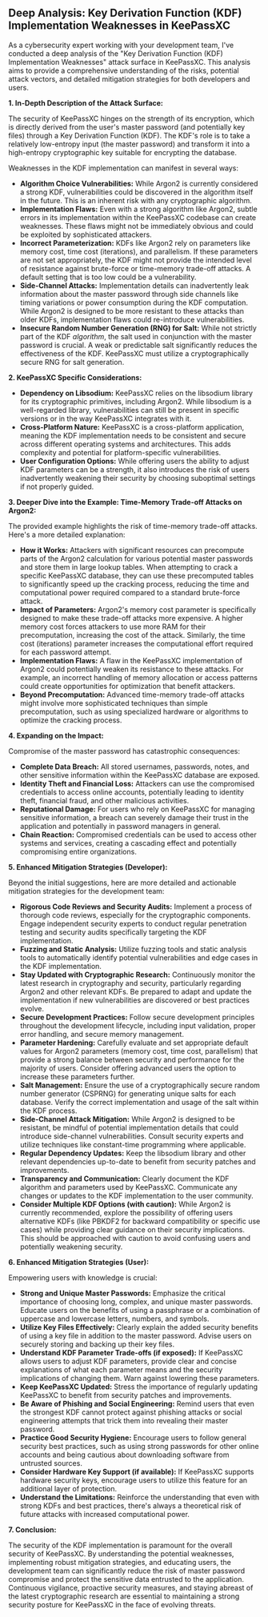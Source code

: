 ## Deep Analysis: Key Derivation Function (KDF) Implementation Weaknesses in KeePassXC

As a cybersecurity expert working with your development team, I've conducted a deep analysis of the "Key Derivation Function (KDF) Implementation Weaknesses" attack surface in KeePassXC. This analysis aims to provide a comprehensive understanding of the risks, potential attack vectors, and detailed mitigation strategies for both developers and users.

**1. In-Depth Description of the Attack Surface:**

The security of KeePassXC hinges on the strength of its encryption, which is directly derived from the user's master password (and potentially key files) through a Key Derivation Function (KDF). The KDF's role is to take a relatively low-entropy input (the master password) and transform it into a high-entropy cryptographic key suitable for encrypting the database.

Weaknesses in the KDF implementation can manifest in several ways:

* **Algorithm Choice Vulnerabilities:** While Argon2 is currently considered a strong KDF, vulnerabilities could be discovered in the algorithm itself in the future. This is an inherent risk with any cryptographic algorithm.
* **Implementation Flaws:** Even with a strong algorithm like Argon2, subtle errors in its implementation within the KeePassXC codebase can create weaknesses. These flaws might not be immediately obvious and could be exploited by sophisticated attackers.
* **Incorrect Parameterization:** KDFs like Argon2 rely on parameters like memory cost, time cost (iterations), and parallelism. If these parameters are not set appropriately, the KDF might not provide the intended level of resistance against brute-force or time-memory trade-off attacks. A default setting that is too low could be a vulnerability.
* **Side-Channel Attacks:**  Implementation details can inadvertently leak information about the master password through side channels like timing variations or power consumption during the KDF computation. While Argon2 is designed to be more resistant to these attacks than older KDFs, implementation flaws could re-introduce vulnerabilities.
* **Insecure Random Number Generation (RNG) for Salt:** While not strictly part of the KDF *algorithm*, the salt used in conjunction with the master password is crucial. A weak or predictable salt significantly reduces the effectiveness of the KDF. KeePassXC must utilize a cryptographically secure RNG for salt generation.

**2. KeePassXC Specific Considerations:**

* **Dependency on Libsodium:** KeePassXC relies on the libsodium library for its cryptographic primitives, including Argon2. While libsodium is a well-regarded library, vulnerabilities can still be present in specific versions or in the way KeePassXC integrates with it.
* **Cross-Platform Nature:** KeePassXC is a cross-platform application, meaning the KDF implementation needs to be consistent and secure across different operating systems and architectures. This adds complexity and potential for platform-specific vulnerabilities.
* **User Configuration Options:**  While offering users the ability to adjust KDF parameters can be a strength, it also introduces the risk of users inadvertently weakening their security by choosing suboptimal settings if not properly guided.

**3. Deeper Dive into the Example: Time-Memory Trade-off Attacks on Argon2:**

The provided example highlights the risk of time-memory trade-off attacks. Here's a more detailed explanation:

* **How it Works:** Attackers with significant resources can precompute parts of the Argon2 calculation for various potential master passwords and store them in large lookup tables. When attempting to crack a specific KeePassXC database, they can use these precomputed tables to significantly speed up the cracking process, reducing the time and computational power required compared to a standard brute-force attack.
* **Impact of Parameters:** Argon2's memory cost parameter is specifically designed to make these trade-off attacks more expensive. A higher memory cost forces attackers to use more RAM for their precomputation, increasing the cost of the attack. Similarly, the time cost (iterations) parameter increases the computational effort required for each password attempt.
* **Implementation Flaws:**  A flaw in the KeePassXC implementation of Argon2 could potentially weaken its resistance to these attacks. For example, an incorrect handling of memory allocation or access patterns could create opportunities for optimization that benefit attackers.
* **Beyond Precomputation:**  Advanced time-memory trade-off attacks might involve more sophisticated techniques than simple precomputation, such as using specialized hardware or algorithms to optimize the cracking process.

**4. Expanding on the Impact:**

Compromise of the master password has catastrophic consequences:

* **Complete Data Breach:** All stored usernames, passwords, notes, and other sensitive information within the KeePassXC database are exposed.
* **Identity Theft and Financial Loss:** Attackers can use the compromised credentials to access online accounts, potentially leading to identity theft, financial fraud, and other malicious activities.
* **Reputational Damage:**  For users who rely on KeePassXC for managing sensitive information, a breach can severely damage their trust in the application and potentially in password managers in general.
* **Chain Reaction:** Compromised credentials can be used to access other systems and services, creating a cascading effect and potentially compromising entire organizations.

**5. Enhanced Mitigation Strategies (Developer):**

Beyond the initial suggestions, here are more detailed and actionable mitigation strategies for the development team:

* **Rigorous Code Reviews and Security Audits:** Implement a process of thorough code reviews, especially for the cryptographic components. Engage independent security experts to conduct regular penetration testing and security audits specifically targeting the KDF implementation.
* **Fuzzing and Static Analysis:** Utilize fuzzing tools and static analysis tools to automatically identify potential vulnerabilities and edge cases in the KDF implementation.
* **Stay Updated with Cryptographic Research:** Continuously monitor the latest research in cryptography and security, particularly regarding Argon2 and other relevant KDFs. Be prepared to adapt and update the implementation if new vulnerabilities are discovered or best practices evolve.
* **Secure Development Practices:** Follow secure development principles throughout the development lifecycle, including input validation, proper error handling, and secure memory management.
* **Parameter Hardening:** Carefully evaluate and set appropriate default values for Argon2 parameters (memory cost, time cost, parallelism) that provide a strong balance between security and performance for the majority of users. Consider offering advanced users the option to increase these parameters further.
* **Salt Management:** Ensure the use of a cryptographically secure random number generator (CSPRNG) for generating unique salts for each database. Verify the correct implementation and usage of the salt within the KDF process.
* **Side-Channel Attack Mitigation:** While Argon2 is designed to be resistant, be mindful of potential implementation details that could introduce side-channel vulnerabilities. Consult security experts and utilize techniques like constant-time programming where applicable.
* **Regular Dependency Updates:** Keep the libsodium library and other relevant dependencies up-to-date to benefit from security patches and improvements.
* **Transparency and Communication:** Clearly document the KDF algorithm and parameters used by KeePassXC. Communicate any changes or updates to the KDF implementation to the user community.
* **Consider Multiple KDF Options (with caution):** While Argon2 is currently recommended, explore the possibility of offering users alternative KDFs (like PBKDF2 for backward compatibility or specific use cases) while providing clear guidance on their security implications. This should be approached with caution to avoid confusing users and potentially weakening security.

**6. Enhanced Mitigation Strategies (User):**

Empowering users with knowledge is crucial:

* **Strong and Unique Master Passwords:** Emphasize the critical importance of choosing long, complex, and unique master passwords. Educate users on the benefits of using a passphrase or a combination of uppercase and lowercase letters, numbers, and symbols.
* **Utilize Key Files Effectively:**  Clearly explain the added security benefits of using a key file in addition to the master password. Advise users on securely storing and backing up their key files.
* **Understand KDF Parameter Trade-offs (if exposed):** If KeePassXC allows users to adjust KDF parameters, provide clear and concise explanations of what each parameter means and the security implications of changing them. Warn against lowering these parameters.
* **Keep KeePassXC Updated:**  Stress the importance of regularly updating KeePassXC to benefit from security patches and improvements.
* **Be Aware of Phishing and Social Engineering:** Remind users that even the strongest KDF cannot protect against phishing attacks or social engineering attempts that trick them into revealing their master password.
* **Practice Good Security Hygiene:** Encourage users to follow general security best practices, such as using strong passwords for other online accounts and being cautious about downloading software from untrusted sources.
* **Consider Hardware Key Support (if available):** If KeePassXC supports hardware security keys, encourage users to utilize this feature for an additional layer of protection.
* **Understand the Limitations:**  Reinforce the understanding that even with strong KDFs and best practices, there's always a theoretical risk of future attacks with increased computational power.

**7. Conclusion:**

The security of the KDF implementation is paramount for the overall security of KeePassXC. By understanding the potential weaknesses, implementing robust mitigation strategies, and educating users, the development team can significantly reduce the risk of master password compromise and protect the sensitive data entrusted to the application. Continuous vigilance, proactive security measures, and staying abreast of the latest cryptographic research are essential to maintaining a strong security posture for KeePassXC in the face of evolving threats.
